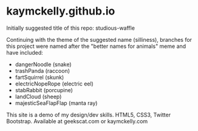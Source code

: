 # kaymckelly.github.io
Initially suggested title of this repo: studious-waffle

Continuing with the theme of the suggested name (silliness), branches for this project were named after the "better names for animals" meme and have included:
- dangerNoodle (snake)
- trashPanda (raccoon)
- fartSquirrel (skunk)
- electricNopeRope (electric eel)
- stabRabbit (porcupine)
- landCloud (sheep)
- majesticSeaFlapFlap (manta ray)

This site is a demo of my design/dev skills. HTML5, CSS3, Twitter Bootstrap. Available at geekscat.com or kaymckelly.com
